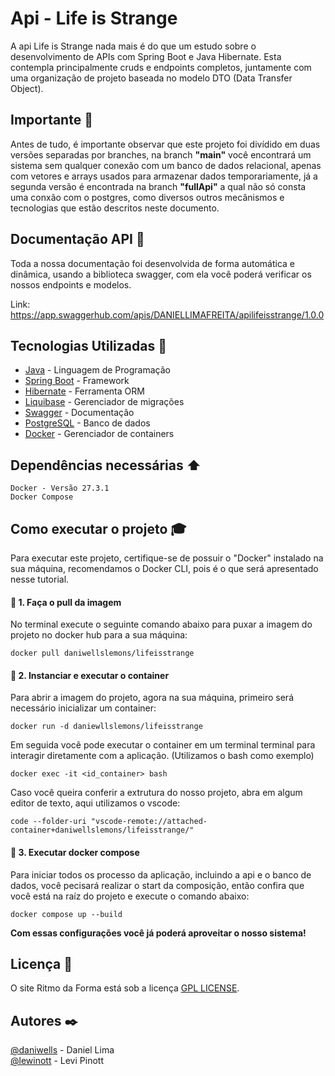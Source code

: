 # Api - Life is Strange

A api Life is Strange nada mais é do que um estudo sobre o desenvolvimento de APIs com Spring Boot e Java Hibernate. Esta contempla principalmente cruds e endpoints completos, juntamente com uma organização de projeto baseada no modelo DTO (Data Transfer Object).

## Importante :loudspeaker:
Antes de tudo, é importante observar que este projeto foi divídido em duas versões separadas por branches, na branch <b>"main"</b> você encontrará um sistema sem qualquer conexão com um banco de dados relacional, apenas com vetores e arrays usados para armazenar dados temporariamente, já a segunda versão é encontrada na branch <b>"fullApi"</b> a qual não só consta uma conxão com o postgres, como diversos outros mecânismos e tecnologias que estão descritos neste documento.

## Documentação API :book:
Toda a nossa documentação foi desenvolvida de forma automática e dinâmica, usando a biblioteca swagger, com ela você poderá verificar os nossos endpoints e modelos.

Link: https://app.swaggerhub.com/apis/DANIELLIMAFREITA/apilifeisstrange/1.0.0

## Tecnologias Utilizadas :hammer:
* [Java](https://www.java.com/pt-BR/) - Linguagem de Programação
* [Spring Boot](https://spring.io/) - Framework
* [Hibernate](https://hibernate.org/) - Ferramenta ORM
* [Liquibase](https://www.liquibase.com/) - Gerenciador de migrações
* [Swagger](https://swagger.io/) - Documentação
* [PostgreSQL](https://www.postgresql.org/) - Banco de dados
* [Docker](https://www.docker.com/) - Gerenciador de containers

## Dependências necessárias :arrow_up:
    Docker - Versão 27.3.1
    Docker Compose
    
## Como executar o projeto :mortar_board:

Para executar este projeto, certifique-se de possuir o "Docker" instalado na sua máquina, recomendamos o Docker CLI, pois é o que será apresentado nesse tutorial.

#### 🔴 1. Faça o pull da imagem
No terminal execute o seguinte comando abaixo para puxar a imagem do projeto no docker hub para a sua máquina:

    docker pull daniwellslemons/lifeisstrange
    
#### 🔴 2. Instanciar e executar o container
Para abrir a imagem do projeto, agora na sua máquina, primeiro será necessário inicializar um container:

    docker run -d daniewllslemons/lifeisstrange

Em seguida você pode executar o container em um terminal terminal para interagir diretamente com a aplicação. (Utilizamos o bash como exemplo)

    docker exec -it <id_container> bash

Caso você queira conferir a extrutura do nosso projeto, abra em algum editor de texto, aqui utilizamos o vscode:

    code --folder-uri "vscode-remote://attached-container+daniwellslemons/lifeisstrange/"

#### 🔴 3. Executar docker compose
Para iniciar todos os processo da aplicação, incluindo a api e o banco de dados, você pecisará realizar o start da composição, então confira que você está na raíz do projeto e execute o comando abaixo:

    docker compose up --build 

<b>Com essas configurações você já poderá aproveitar o nosso sistema!</b>

## Licença :page_with_curl:

O site Ritmo da Forma está sob a licença [GPL LICENSE](LICENCE).

## Autores :black_nib:

[@daniwells](https://github.com/daniwells) - Daniel Lima <br>
[@lewinott](https://github.com/lewinott) - Levi Pinott
